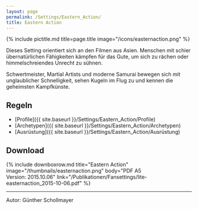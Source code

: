 ```yaml
---
layout: page
permalink: /Settings/Eastern_Action/
title: Eastern Action
---
```


{% include pictitle.md title=page.title image="/icons/easternaction.png" %}

Dieses Setting orientiert sich an den Filmen aus Asien. Menschen mit schier übernatürlichen Fähigkeiten kämpfen für das Gute, um sich zu rächen oder himmelschreiendes Unrecht zu sühnen.

Schwertmeister, Martial Artists und moderne Samurai bewegen sich mit unglaublicher Schnelligkeit, sehen Kugeln im Flug zu und kennen die geheimsten Kampfkünste.

## Regeln

- [Profile]({{ site.baseurl }}/Settings/Eastern_Action/Profile)
- [Archetypen]({{ site.baseurl }}/Settings/Eastern_Action/Archetypen)
- [Ausrüstung]({{ site.baseurl }}/Settings/Eastern_Action/Ausrüstung)

## Download

{% include downboxrow.md title="Eastern Action" image="/thumbnails/easternaction.png" body="PDF A5<br/>Version: 2015.10.06" link="/Publikationen/Fansettings/lite-easternaction_2015-10-06.pdf" %}

***
Autor: Günther Schollmayer
